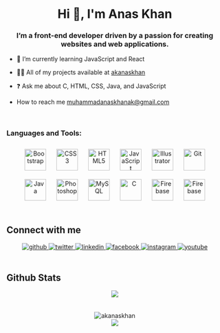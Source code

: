 # **<div align="center">Hi 👋, I'm Anas Khan</div>**  
  

### <div align="center">I’m a front-end developer driven by a passion for creating websites and web applications.</div>  
  

- 🌱 I’m currently learning JavaScript and React
  

- 👨‍💻 All of my projects available at [akanaskhan](https://akanaskhan.com)  
  

- ❓ Ask me about C, HTML, CSS, Java, and JavaScript  
  

- How to reach me [muhammadanaskhanak@gmail.com](https://mail.google.com/mail/muhammadanaskhanak@gmail.com)  
  

<br/>  






### Languages and Tools:  
<div align="center">  
<a href="https://getbootstrap.com/docs/3.4/javascript/" target="_blank"><img style="margin: 10px" src="https://profilinator.rishav.dev/skills-assets/bootstrap-plain.svg" alt="Bootstrap" height="50" /></a>  
<a href="https://www.w3schools.com/css/" target="_blank"><img style="margin: 10px" src="https://profilinator.rishav.dev/skills-assets/css3-original-wordmark.svg" alt="CSS3" height="50" /></a>  
<a href="https://en.wikipedia.org/wiki/HTML5" target="_blank"><img style="margin: 10px" src="https://profilinator.rishav.dev/skills-assets/html5-original-wordmark.svg" alt="HTML5" height="50" /></a>  
<a href="https://www.javascript.com/" target="_blank"><img style="margin: 10px" src="https://profilinator.rishav.dev/skills-assets/javascript-original.svg" alt="JavaScript" height="50" /></a>  
<a href="https://www.adobe.com/in/products/illustrator.html" target="_blank"><img style="margin: 10px" src="https://profilinator.rishav.dev/skills-assets/adobe_illustrator-icon.svg" alt="Illustrator" height="50" /></a>  
<a href="https://github.com/" target="_blank"><img style="margin: 10px" src="https://profilinator.rishav.dev/skills-assets/git-scm-icon.svg" alt="Git" height="50" /></a>  
<a href="https://www.java.com/" target="_blank"><img style="margin: 10px" src="https://profilinator.rishav.dev/skills-assets/java-original-wordmark.svg" alt="Java" height="50" /></a>  
<a href="https://www.adobe.com/in/products/photoshop.html" target="_blank"><img style="margin: 10px" src="https://profilinator.rishav.dev/skills-assets/photoshop-plain.svg" alt="Photoshop" height="50" /></a>  
<a href="https://www.mysql.com/" target="_blank"><img style="margin: 10px" src="https://profilinator.rishav.dev/skills-assets/mysql-original-wordmark.svg" alt="MySQL" height="50" /></a>  
<a href="https://www.cprogramming.com/" target="_blank"><img style="margin: 10px" src="https://profilinator.rishav.dev/skills-assets/c-original.svg" alt="C" height="50" /></a>  
<a href="https://firebase.google.com/" target="_blank"><img style="margin: 10px" src="https://www.gstatic.com/devrel-devsite/prod/v8947781dbf9bdb725665188e77fe7f24754d096c78ed49a1efb97022cc3ba87f/firebase/images/touchicon-180.png" alt="Firebase" height="50" /></a>  
<a href="https://react.dev/" target="_blank"><img style="margin: 10px" src="https://cdn.jsdelivr.net/gh/devicons/devicon/icons/react/react-original.svg" alt="Firebase" height="50" /></a>  
</div>





</td></tr></table>  

<br/>  


## Connect with me  
<div align="center">
<a href="https://github.com/akanaskhan" target="_blank">
<img src=https://img.shields.io/badge/github-%2324292e.svg?&style=for-the-badge&logo=github&logoColor=white alt=github style="margin-bottom: 5px;" />
</a>
<a href="https://twitter.com/akanaskhan" target="_blank">
<img src=https://img.shields.io/badge/twitter-%2300acee.svg?&style=for-the-badge&logo=twitter&logoColor=white alt=twitter style="margin-bottom: 5px;" />
</a>
<a href="https://linkedin.com/in/muhammad-anas-khan786" target="_blank">
<img src=https://img.shields.io/badge/linkedin-%231E77B5.svg?&style=for-the-badge&logo=linkedin&logoColor=white alt=linkedin style="margin-bottom: 5px;" />
</a>
<a href="https://www.facebook.com/akanaskhann" target="_blank">
<img src=https://img.shields.io/badge/facebook-%232E87FB.svg?&style=for-the-badge&logo=facebook&logoColor=white alt=facebook style="margin-bottom: 5px;" />
</a>
<a href="https://instagram.com/a.k_anas.khan" target="_blank">
<img src=https://img.shields.io/badge/instagram-%23000000.svg?&style=for-the-badge&logo=instagram&logoColor=white alt=instagram style="margin-bottom: 5px;" />
</a>
<a href="https://youtube.com/@a.kanaskhan?si=yP_Hv09f9Z3R93np" target="_blank">
<img src=https://img.shields.io/badge/youtube-%23EE4831.svg?&style=for-the-badge&logo=youtube&logoColor=white alt=youtube style="margin-bottom: 5px;" />
</a>
 
</div>  
  

<br/>  


## Github Stats  
<div align="center"><img src="https://github-readme-stats.vercel.app/api?username=akanaskhan&show_icons=true&count_private=true&hide_border=true" align="center" /></div>  


  

<br/>  

 

  


<br />

<div align = "center"><img align="center" src="https://github-readme-stats.vercel.app/api/top-langs?username=akanaskhan&show_icons=true&locale=en&layout=compact" alt="akanaskhan" /></div>
<div align="center">
<img src="https://komarev.com/ghpvc/?username=akanaskhan&&style=flat-square" align="center" />
</div>  
